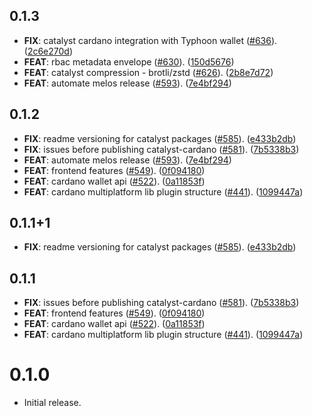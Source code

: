 ## 0.1.3

 - **FIX**: catalyst cardano integration with Typhoon wallet ([#636](https://github.com/input-output-hk/catalyst-voices/issues/636)). ([2c6e270d](https://github.com/input-output-hk/catalyst-voices/commit/2c6e270ddcb95389ac417ffe5f60ccabc04b5931))
 - **FEAT**: rbac metadata envelope ([#630](https://github.com/input-output-hk/catalyst-voices/issues/630)). ([150d5676](https://github.com/input-output-hk/catalyst-voices/commit/150d567636c4281c092d020d51882e638b16beb5))
 - **FEAT**: catalyst compression - brotli/zstd ([#626](https://github.com/input-output-hk/catalyst-voices/issues/626)). ([2b8e7d72](https://github.com/input-output-hk/catalyst-voices/commit/2b8e7d7239f9982aa7144a676a86d21b97f912fb))
 - **FEAT**: automate melos release ([#593](https://github.com/input-output-hk/catalyst-voices/issues/593)). ([7e4bf294](https://github.com/input-output-hk/catalyst-voices/commit/7e4bf294a81c8aa73a91170969d2189201869aa0))

## 0.1.2

 - **FIX**: readme versioning for catalyst packages ([#585](https://github.com/input-output-hk/catalyst-voices/issues/585)). ([e433b2db](https://github.com/input-output-hk/catalyst-voices/commit/e433b2dbba7a43c50f4411ea5279a623c221b66b))
 - **FIX**: issues before publishing catalyst-cardano ([#581](https://github.com/input-output-hk/catalyst-voices/issues/581)). ([7b5338b3](https://github.com/input-output-hk/catalyst-voices/commit/7b5338b3dd6ab028e56c958a3664b6bf20b24d65))
 - **FEAT**: automate melos release ([#593](https://github.com/input-output-hk/catalyst-voices/issues/593)). ([7e4bf294](https://github.com/input-output-hk/catalyst-voices/commit/7e4bf294a81c8aa73a91170969d2189201869aa0))
 - **FEAT**: frontend features ([#549](https://github.com/input-output-hk/catalyst-voices/issues/549)). ([0f094180](https://github.com/input-output-hk/catalyst-voices/commit/0f094180e4cf698365ab8633cceab830da09ec22))
 - **FEAT**: cardano wallet api ([#522](https://github.com/input-output-hk/catalyst-voices/issues/522)). ([0a11853f](https://github.com/input-output-hk/catalyst-voices/commit/0a11853f9885be3a59582ab14639562bc6a246dc))
 - **FEAT**: cardano multiplatform lib plugin structure ([#441](https://github.com/input-output-hk/catalyst-voices/issues/441)). ([1099447a](https://github.com/input-output-hk/catalyst-voices/commit/1099447ae5ad6064caa8462b753529bd80edf70b))

## 0.1.1+1

 - **FIX**: readme versioning for catalyst packages ([#585](https://github.com/input-output-hk/catalyst-voices/issues/585)). ([e433b2db](https://github.com/input-output-hk/catalyst-voices/commit/e433b2dbba7a43c50f4411ea5279a623c221b66b))

## 0.1.1

 - **FIX**: issues before publishing catalyst-cardano ([#581](https://github.com/input-output-hk/catalyst-voices/issues/581)). ([7b5338b3](https://github.com/input-output-hk/catalyst-voices/commit/7b5338b3dd6ab028e56c958a3664b6bf20b24d65))
 - **FEAT**: frontend features ([#549](https://github.com/input-output-hk/catalyst-voices/issues/549)). ([0f094180](https://github.com/input-output-hk/catalyst-voices/commit/0f094180e4cf698365ab8633cceab830da09ec22))
 - **FEAT**: cardano wallet api ([#522](https://github.com/input-output-hk/catalyst-voices/issues/522)). ([0a11853f](https://github.com/input-output-hk/catalyst-voices/commit/0a11853f9885be3a59582ab14639562bc6a246dc))
 - **FEAT**: cardano multiplatform lib plugin structure ([#441](https://github.com/input-output-hk/catalyst-voices/issues/441)). ([1099447a](https://github.com/input-output-hk/catalyst-voices/commit/1099447ae5ad6064caa8462b753529bd80edf70b))

# 0.1.0

* Initial release.
